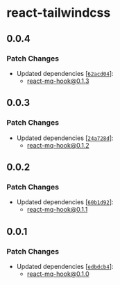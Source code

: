 # react-tailwindcss

## 0.0.4

### Patch Changes

- Updated dependencies [[`62acd04`](https://github.com/ethan-heo/mq/commit/62acd046d7ad49135a368dd71c4dedd05fd10836)]:
    - react-mq-hook@0.1.3

## 0.0.3

### Patch Changes

- Updated dependencies [[`24a728d`](https://github.com/ethan-heo/mq/commit/24a728def7c6ca31a9f44fe0652747d2b62315cd)]:
    - react-mq-hook@0.1.2

## 0.0.2

### Patch Changes

- Updated dependencies [[`60b1d92`](https://github.com/ethan-heo/mq/commit/60b1d92154b0cc0fccb835f8af2e013df9bff8b9)]:
    - react-mq-hook@0.1.1

## 0.0.1

### Patch Changes

- Updated dependencies [[`edbdcb4`](https://github.com/ethan-heo/mq/commit/edbdcb47b352778d6ec668c6d893c969f66a9a53)]:
    - react-mq-hook@0.1.0
